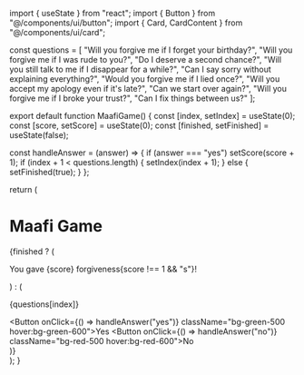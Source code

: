 import { useState } from "react"; import { Button } from "@/components/ui/button"; import { Card, CardContent } from "@/components/ui/card";

const questions = [ "Will you forgive me if I forget your birthday?", "Will you forgive me if I was rude to you?", "Do I deserve a second chance?", "Will you still talk to me if I disappear for a while?", "Can I say sorry without explaining everything?", "Would you forgive me if I lied once?", "Will you accept my apology even if it's late?", "Can we start over again?", "Will you forgive me if I broke your trust?", "Can I fix things between us?" ];

export default function MaafiGame() { const [index, setIndex] = useState(0); const [score, setScore] = useState(0); const [finished, setFinished] = useState(false);

const handleAnswer = (answer) => { if (answer === "yes") setScore(score + 1); if (index + 1 < questions.length) { setIndex(index + 1); } else { setFinished(true); } };

return ( <div className="flex flex-col items-center justify-center min-h-screen bg-gradient-to-b from-gray-100 to-gray-300 p-4"> <h1 className="text-3xl font-bold mb-4">Maafi Game</h1> {finished ? ( <Card className="p-6 text-center"> <CardContent> <p className="text-xl font-semibold">You gave {score} forgiveness{score !== 1 && "s"}!</p> </CardContent> </Card> ) : ( <Card className="max-w-md w-full p-6"> <CardContent> <p className="text-lg mb-6">{questions[index]}</p> <div className="flex justify-between"> <Button onClick={() => handleAnswer("yes")} className="bg-green-500 hover:bg-green-600">Yes</Button> <Button onClick={() => handleAnswer("no")} className="bg-red-500 hover:bg-red-600">No</Button> </div> </CardContent> </Card> )} </div> ); }

